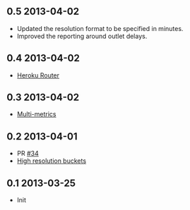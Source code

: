 ## 0.5 2013-04-02

* Updated the resolution format to be specified in minutes.
* Improved the reporting around outlet delays.

## 0.4 2013-04-02

* [Heroku Router](https://github.com/ryandotsmith/l2met#heroku-router)

## 0.3 2013-04-02

* [Multi-metrics](https://github.com/ryandotsmith/l2met#multi-metrics)

## 0.2 2013-04-01

* PR [#34](https://github.com/ryandotsmith/l2met/pull/34)
* [High resolution buckets](https://github.com/ryandotsmith/l2met#high-resolution-buckets)

## 0.1 2013-03-25

* Init

